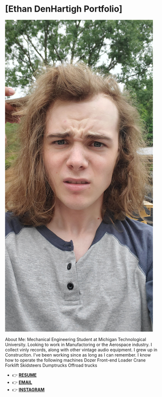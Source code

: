 # [Ethan DenHartigh Portfolio]
![Alt Text](./E5BB9D7A-2405-4836-A6A2-12E9FB21690B.jpeg)

About Me:
  Mechanical Engineering Student at Michigan Technological University.
  Looking to work in Manufactoring or the Aerospace industry.
  I collect vinly records, along with other vintage audio equipment.
  I grew up in Construciton. I've been working since as long as I can remember.
  I know how to operate the following machines
    Dozer
    Front-end Loader
    Crane
    Forklift
    Skidsteers
    Dumptrucks
    Offroad trucks
    
- 👉 [**RESUME**](https://github.com/eden-mtu/eden-mtu.github.io/raw/main/Ethan_Denhartigh_Resume%20(1).pdf)
- 👉 [**EMAIL**](mailto:denhartighethan@gmail.com)
- 👉 [**INSTAGRAM**](https://www.instagram.com/edenhart01/)

